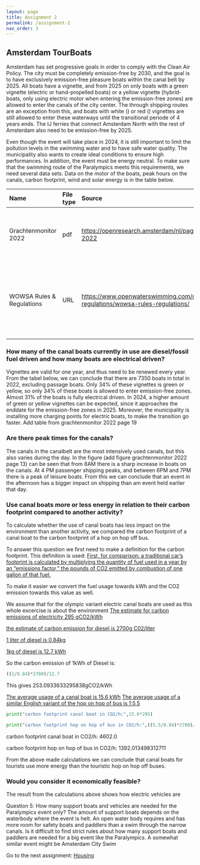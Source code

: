 ```yaml
---
layout: page
title: Assignment 2
permalink: /assignment-2
nav_order: 3
---
```


## Amsterdam TourBoats
Amsterdam has set progressive goals in order to comply with the Clean Air Policy. The city must be completely emission-free by 2030, and the goal is to have exclusively emission-free pleasure boats within the canal belt by 2025. All boats have a vignette, and from 2025 on only boats with a green vignette (electric or hand-propelled boats) or a yellow vignette (hybrid-boats, only using electric motor when entering the emission-free zones) are allowed to enter the canals of the city center. The through shipping routes are an exception from this, and boats with white () or red () vignettes are still allowed to enter these waterways until the transitional periode of 4 years ends. The IJ ferries that connect Amsterdam North with the rest of Amsterdam also need to be emission-free by 2025. 

Even though the event will take place in 2024, it is still important to limit the pollution levels in the swimming water and to have safe water quality. The municipality also wants to create ideal conditions to ensure high performances. In addition, the event must be energy neutral. To make sure that the swimming route of the Paralympics meets this requirements, we need several data sets. Data on the motor of the boats, peak hours on the canals, carbon footprint, wind and solar energy is in the table below.

| Name | File type | Source | Comments|
| :-----------|:-----------|:--------|:-----|
| Grachtenmonitor 2022 | pdf | https://openresearch.amsterdam/nl/page/92981/grachtenmonitor-2022 | Information about ditribution of vignetten (q1), peak times (q2) |
|WOWSA Rules & Regulations |URL|https://www.openwaterswimming.com/docs/rules-regulations/wowsa-rules-regulations/ | Rules and regulations regarding open water swimming, e.g. information about position boats |

### How many of the canal boats currently in use are diesel/fossil fuel driven and how many boats are electrical driven?
Vignettes are valid for one year, and thus need to be renewed every year. From the tabel below, we can conclude that there are 7350 boats in total in 2022, excluding passage boats. Only 34% of these vignettes is green or yellow, so only 34% of these boats is allowed to enter emission-free zones. Almost 31% of the boats is fully electrical driven. In 2024, a higher amount of green or yellow vignettes can be expected, since it approaches the enddate for the emission-free zones in 2025. Moreover, the municipality is installing more charging points for electric boats, to make the transition go faster.
Add table from grachtenmonitor 2022 page 19

### Are there peak times for the canals?
The canals in the canalbelt are the most intensively used canals, but this also varies during the day. In the figure (add figure grachtenmonitor 2022 page 13) can be seen that from 8AM there is a sharp increase in boats on the canals. At 4 PM passenger shipping peaks, and between 6PM and 7PM there is a peak of leisure boats. From this we can conclude that an event in the afternoon has a bigger impact on shipping than am event held earlier that day. 

### Use canal boats more or less energy in relation to their carbon footprint compared to another activity?
To calculate whether the use of canal boats has less impact on the environment than another activity, we compared the carbon footprint of a canal boat to the carbon footprint of a hop on hop off bus. 

To answer this question we first need to make a definition for the carbon footprint. This definition is used: [First, for comparison: a traditional car’s footprint is calculated by multiplying the quantity of fuel used in a year by an “emissions factor,” the pounds of CO2 emitted by combustion of one gallon of that fuel. ](https://terrapass.com/blog/driving-calculator-20/#:~:text=First%2C%20for%20comparison%3A%20a%20traditional,one%20gallon%20of%20that%20fuel.)

To make it easier we convert the fuel usage towards kWh and the CO2 emission towards this value as well.

We assume that for the olympic variant electric canal boats are used as this whole excercise is about the environment
[The estimate for carbon emissions of electricity 295 gCO2/kWh]([https://www.sciencedirect.com/science/article/pii/S0306261921012149#:~:text=The%20estimates%20of%20the%20carbon,kWh%20electricity%20are%20related%20to](https://www.eea.europa.eu/data-and-maps/daviz/co2-emission-intensity-5#tab-googlechartid_chart_11_filters=%7B%22rowFilters%22%3A%7B%7D%3B%22columnFilters%22%3A%7B%22pre_config_ugeo%22%3A%5B%22European%20Union%20(current%20composition)%22%5D%7D%7D))

[the estimate of carbon emission for diesel is 2700g C02/liter](https://natural-resources.canada.ca/sites/www.nrcan.gc.ca/files/oee/pdf/transportation/fuel-efficient-technologies/autosmart_factsheet_9_e.pdf)

[1 liter of diesel is 0,84kg](https://www.cbs.nl/en-gb/our-services/methods/definitions/weight-units-energy)

[1kg of diesel is 12.7 kWh](https://www.quora.com/How-can-I-convert-diesel-consumption-to-kWh#:~:text=If%20you%20look%20at%20the,12.7%20kWh%2Fkg%20for%20diesel.)

So the carbon emission of 1kWh of Diesel is:

```python
((1/0.84)*2700)/12.7
```
This gives 253.0933633295838gCO2/kWh

[The average usage of a canal boat is 15.6 kWh](https://www.waternet.nl/siteassets/innovatie/electric-shipping-in-the-city-of-amsterdam-tno2.pdf)
[The average usage of a similar English variant of the hop on hop of bus is 1:5,5](https://www.pverbeek.nl/verkoop/#:~:text=Onze%20Engelse%20dubbeldekker%20bussen%20bijvoorbeeld,een%20moderne%20vrachtwagen%20en%20autobus!)

```python
print("carbon footprint canal boat in CO2/h:",15.6*295)

print("carbon footprint hop on hop of bus in CO2/h:",((5.5/0.84)*2700)/12.7)

```
carbon footprint canal boat in CO2/h: 4602.0

carbon footprint hop on hop of bus in CO2/h: 1392.013498312711

From the above made calculations we can conclude that canal boats for tourists use more energy than the touristic hop on hop off buses. 

### Would you consider it economically feasible?
The result from the calculations above shows how electric vehicles are 

Question 5: How many support boats and vehicles are needed for the Paralympics event only?
The amount of support boats depends on the waterbody where the event is helt. An open water body requires and has more room for safety boats and paddlers than a swim through the narrow canals. Is it difficult to find strict rules about how many support boats and paddlers are needed for a big event like the Paralympics. A somewhat similar event might be Amsterdam City Swim





Go to the next assignment: [Housing]({{site.baseurl}}/assignment-3)
